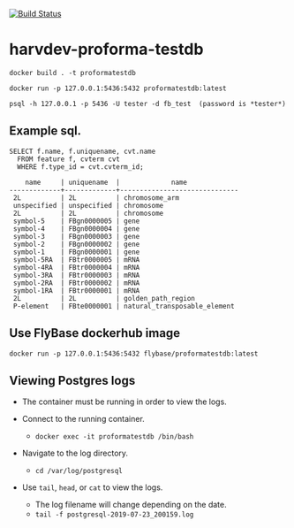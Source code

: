 [![Build Status](https://travis-ci.com/FlyBase/harvdev-proforma-testdb.svg?token=7Nvc5gEdzuNraK13EL3s&branch=master)](https://travis-ci.com/FlyBase/harvdev-proforma-testdb)
# harvdev-proforma-testdb
```
docker build . -t proformatestdb

docker run -p 127.0.0.1:5436:5432 proformatestdb:latest

psql -h 127.0.0.1 -p 5436 -U tester -d fb_test  (password is *tester*)
```
## Example sql.
```
SELECT f.name, f.uniquename, cvt.name 
  FROM feature f, cvterm cvt 
  WHERE f.type_id = cvt.cvterm_id;

    name     | uniquename  |             name             
-------------+-------------+------------------------------
 2L          | 2L          | chromosome_arm
 unspecified | unspecified | chromosome
 2L          | 2L          | chromosome
 symbol-5    | FBgn0000005 | gene
 symbol-4    | FBgn0000004 | gene
 symbol-3    | FBgn0000003 | gene
 symbol-2    | FBgn0000002 | gene
 symbol-1    | FBgn0000001 | gene
 symbol-5RA  | FBtr0000005 | mRNA
 symbol-4RA  | FBtr0000004 | mRNA
 symbol-3RA  | FBtr0000003 | mRNA
 symbol-2RA  | FBtr0000002 | mRNA
 symbol-1RA  | FBtr0000001 | mRNA
 2L          | 2L          | golden_path_region
 P-element   | FBte0000001 | natural_transposable_element
```

## Use FlyBase dockerhub image
```
docker run -p 127.0.0.1:5436:5432 flybase/proformatestdb:latest
```

## Viewing Postgres logs

- The container must be running in order to view the logs.
- Connect to the running container.
  - `docker exec -it proformatestdb /bin/bash`

- Navigate to the log directory.
  -  `cd /var/log/postgresql`

- Use `tail`, `head`, or `cat` to view the logs.
  -  The log filename will change depending on the date.
  -  `tail -f postgresql-2019-07-23_200159.log`
  